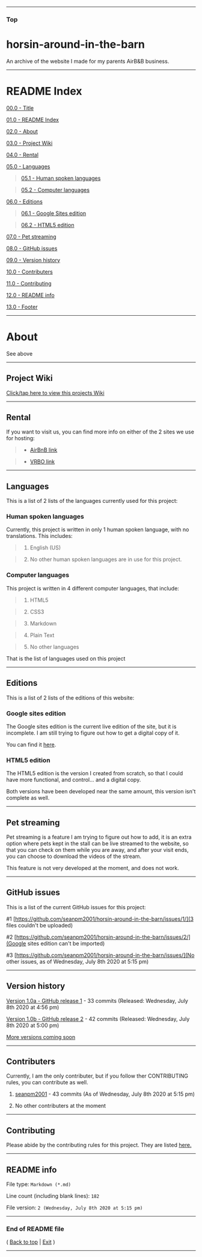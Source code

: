 
***

### Top

# horsin-around-in-the-barn
An archive of the website I made for my parents AirB&B business.

***

# README Index

[00.0 - Title](#horsin-around-in-the-barn)

[01.0 - README Index](#README-Index)

[02.0 - About](#About)

[03.0 - Project Wiki](#Project-Wiki)

[04.0 - Rental](#Rental)

[05.0 - Languages](#Languages)

> [05.1 - Human spoken languages](#Human-spoken-languages)

> [05.2 - Computer languages](#Computer-languages)

[06.0 - Editions](#Editions)

> [06.1 - Google Sites edition](#Google-sites-edition)

> [06.2 - HTML5 edition](#HTML5-edition)

[07.0 - Pet streaming](#Pet-streaming)

[08.0 - GitHub issues](#GitHub-issues)

[09.0 - Version history](#Version-history)

[10.0 - Contributers](#Contributers)

[11.0 - Contributing](#Contributing)

[12.0 - README info](#README-info)

[13.0 - Footer](#End-of-README-file)

***

# About

See above

***

## Project Wiki

[Click/tap here to view this projects Wiki](https://github.com/seanpm2001/horsin-around-in-the-barn/Wiki/)

***

## Rental

If you want to visit us, you can find more info on either of the 2 sites we use for hosting:

> * [AirBnB link](https://www.airbnb.com/rooms/29309236?location=Walla%20Walla%2C%20WA%2C%20United%20States&adults=1&source_impression_id=p3_1592807938_G0rVn1h063kig1R9&guests=1)

> * [VRBO link](https://www.vrbo.com/1471853)

***

## Languages

This is a list of 2 lists of the languages currently used for this project:

### Human spoken languages

Currently, this project is written in only 1 human spoken language, with no translations. This includes:

> 1. English (US)

> 2. No other human spoken languages are in use for this project.

### Computer languages

This project is written in 4 different computer languages, that include:

> 1. HTML5

> 2. CSS3

> 3. Markdown

> 4. Plain Text

> 5. No other languages

That is the list of languages used on this project

***

## Editions

This is a list of 2 lists of the editions of this website:

### Google sites edition

The Google sites edition is the current live edition of the site, but it is incomplete. I am still trying to figure out how to get a digital copy of it.

You can find it [here](https://sites.google.com/view/horsin-around-in-the-barn/home/).

### HTML5 edition

The HTML5 edition is the version I created from scratch, so that I could have more functional, and control... and a digital copy.

Both versions have been developed near the same amount, this version isn't complete as well.

***

## Pet streaming

Pet streaming is a feature I am trying to figure out how to add, it is an extra option where pets kept in the stall can be live streamed to the website, so that you can check on them while you are away, and after your visit ends, you can choose to download the videos of the stream.

This feature is not very developed at the moment, and does not work.

***

## GitHub issues

This is a list of the current GitHub issues for this project:

#1 [https://github.com/seanpm2001/horsin-around-in-the-barn/issues/1/](3 files couldn't be uploaded)

#2 [https://github.com/seanpm2001/horsin-around-in-the-barn/issues/2/](Google sites edition can't be imported)

#3 [https://github.com/seanpm2001/horsin-around-in-the-barn/issues/](No other issues, as of Wednesday, July 8th 2020 at 5:15 pm)

***

## Version history

[Version 1.0a - GitHub release 1](https://github.com/seanpm2001/horsin-around-in-the-barn/releases/tag/V1.0A) - 33 commits (Released: Wednesday, July 8th 2020 at 4:56 pm)

[Version 1.0b - GitHub release 2](https://github.com/seanpm2001/horsin-around-in-the-barn/releases/tag/V1.0B) - 42 commits (Released: Wednesday, July 8th 2020 at 5:00 pm)

[More versions coming soon](https://www.example.com/)

***

## Contributers

Currently, I am the only contributer, but if you follow ther CONTRIBUTING rules, you can contribute as well.

1. [seanpm2001](https://github.com/seanpm2001/) - 43 commits (As of Wednesday, July 8th 2020 at 5:15 pm)

2. No other contributers at the moment

***

## Contributing

Please abide by the contributing rules for this project. They are listed [here.](https://github.com/seanpm2001/horsin-around-in-the-barn/blob/master/CONTRIBUTING.md)

***

## README info

File type: `Markdown (*.md)`

Line count (including blank lines): `182`

File version: `2 (Wednesday, July 8th 2020 at 5:15 pm)`

***

### End of README file

( [Back to top](#Top) | [Exit](https://github.com) )

***
